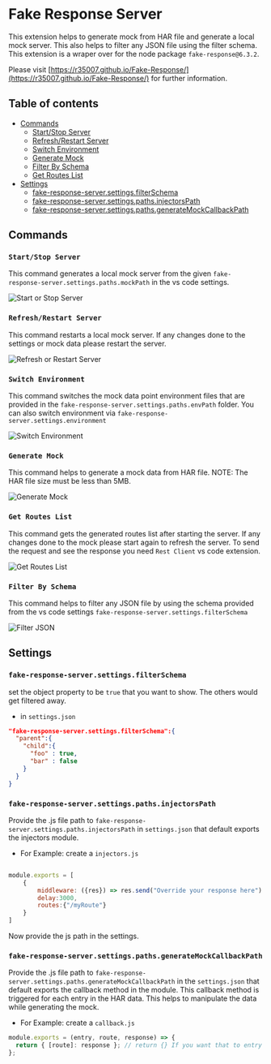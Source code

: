 # Fake Response Server[](#fake-response-server)

This extension helps to generate mock from HAR file and generate a local mock server.
This also helps to filter any JSON file using the filter schema.
This extension is a wraper over for the node package `fake-response@6.3.2`.

Please visit [https://r35007.github.io/Fake-Response/](https://r35007.github.io/Fake-Response/) for further information.

## Table of contents

- [Commands](#commands)
  - [Start/Stop Server](#start/stop-server)
  - [Refresh/Restart Server](#Refresh/ReStart-server)
  - [Switch Environment](#switch-environment)
  - [Generate Mock](#generate-mock)
  - [Filter By Schema](#filter-by-schema)
  - [Get Routes List](#get-routes-list)
- [Settings](#settings)
  - [fake-response-server.settings.filterSchema](#fake-response-server.settings.filterschema)
  - [fake-response-server.settings.paths.injectorsPath](#fake-response-server.settings.paths.injectorspath)
  - [fake-response-server.settings.paths.generateMockCallbackPath](#fake-response-server.settings.paths.generatemockcallbackpath)

## Commands

### `Start/Stop Server`

This command generates a local mock server from the given `fake-response-server.settings.paths.mockPath` in the vs code settings.

![Start or Stop Server](https://github.com/R35007/fake-response-server/blob/master/images/start_stop.gif?raw=true)

### `Refresh/Restart Server`

This command restarts a local mock server. If any changes done to the settings or mock data please restart the server.

![Refresh or Restart Server](https://github.com/R35007/fake-response-server/blob/master/images/refresh_restart.gif?raw=true)

### `Switch Environment`

This command switches the mock data point environment files that are provided in the `fake-response-server.settings.paths.envPath` folder. You can also switch environment via `fake-response-server.settings.environment`

![Switch Environment](https://github.com/R35007/fake-response-server/blob/master/images/switch_environment.gif?raw=true)

### `Generate Mock`

This command helps to generate a mock data from HAR file. NOTE: The HAR file size must be less than 5MB.

![Generate Mock](https://github.com/R35007/fake-response-server/blob/master/images/generate_mock.gif?raw=true)

### `Get Routes List`

This command gets the generated routes list after starting the server.
If any changes done to the mock please start again to refresh the server.
To send the request and see the response you need `Rest Client` vs code extension.

![Get Routes List](https://github.com/R35007/fake-response-server/blob/master/images/get_routes_list.gif?raw=true)

### `Filter By Schema`

This command helps to filter any JSON file by using the schema provided from the vs code settings `fake-response-server.settings.filterSchema`

![Filter JSON](https://github.com/R35007/fake-response-server/blob/master/images/filter_by_schema.gif?raw=true)

## Settings

### `fake-response-server.settings.filterSchema`

set the object property to be `true` that you want to show. The others would get filtered away.

- in `settings.json`

```json
"fake-response-server.settings.filterSchema":{
  "parent":{
    "child":{
      "foo" : true,
      "bar" : false
    }
  }
}
```

### `fake-response-server.settings.paths.injectorsPath`

Provide the .js file path to `fake-response-server.settings.paths.injectorsPath` in `settings.json` that default exports the injectors module.

- For Example: create a `injectors.js`

```js

module.exports = [
    {
        middleware: ({res}) => res.send("Override your response here")
        delay:3000,
        routes:{"/myRoute"}
    }
]
```

Now provide the js path in the settings.

### `fake-response-server.settings.paths.generateMockCallbackPath`

Provide the .js file path to `fake-response-server.settings.paths.generateMockCallbackPath` in the `settings.json` that default exports the callback method in the module.
This callback method is triggered for each entry in the HAR data. This helps to manipulate the data while generating the mock.

- For Example: create a `callback.js`

```js
module.exports = (entry, route, response) => {
  return { [route]: response }; // return {} If you want that to entry to filter it out.
};
```
